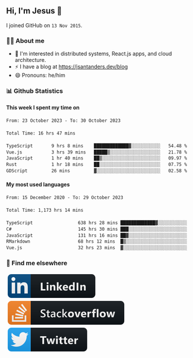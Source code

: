 ## Hi, I'm Jesus 👋

I joined GitHub on `13 Nov 2015`.

<!-- Talking about you -->

### 👨‍💻 About me

- 👦 I'm interested in distributed systems, React.js apps, and cloud architecture.
- ⚡️ I have a blog at <https://jsantanders.dev/blog>
- 😄 Pronouns: he/him

### 📊 Github Statistics

#### This week I spent my time on

<!--START_SECTION:weekly-->

```txt
From: 23 October 2023 - To: 30 October 2023

Total Time: 16 hrs 47 mins

TypeScript       9 hrs 8 mins    █████████████▓░░░░░░░░░░░   54.48 %
Vue.js           3 hrs 39 mins   █████▒░░░░░░░░░░░░░░░░░░░   21.78 %
JavaScript       1 hr 40 mins    ██▒░░░░░░░░░░░░░░░░░░░░░░   09.97 %
Rust             1 hr 18 mins    ██░░░░░░░░░░░░░░░░░░░░░░░   07.75 %
GDScript         26 mins         ▓░░░░░░░░░░░░░░░░░░░░░░░░   02.58 %
```

<!--END_SECTION:weekly-->

#### My most used languages

<!--START_SECTION:alltime-->

```txt
From: 15 December 2020 - To: 29 October 2023

Total Time: 1,173 hrs 14 mins

TypeScript                 638 hrs 28 mins █████████████▓░░░░░░░░░░░   54.42 %
C#                         145 hrs 30 mins ███░░░░░░░░░░░░░░░░░░░░░░   12.40 %
JavaScript                 131 hrs 16 mins ██▓░░░░░░░░░░░░░░░░░░░░░░   11.19 %
RMarkdown                  68 hrs 12 mins  █▒░░░░░░░░░░░░░░░░░░░░░░░   05.81 %
Vue.js                     32 hrs 23 mins  ▓░░░░░░░░░░░░░░░░░░░░░░░░   02.76 %
```

<!--END_SECTION:alltime-->

### 📢 Find me elsewhere

<p>
  <a target="_blank" href="https://linkedin.com/in/jsantanders">
    <img src="https://github.com/jsantanders/jsantanders/blob/master/img/linkedin.svg" alt="LinkedIn" style="vertical-align:top; margin:4px">
  </a>
  
  <a target="_blank" href="https://stackoverflow.com/users/7318331/jesus-santander">
    <img src="https://github.com/jsantanders/jsantanders/blob/master/img/stackoverflow.svg" alt="StackOverflow" style="vertical-align:top; margin:4px">
  </a>
  
  <a target="_blank" href="http://twitter.com/jsantanders">
    <img src="https://github.com/jsantanders/jsantanders/blob/master/img/twitter.svg" alt="Twitter" style="vertical-align:top; margin:4px">
  </a>
</p>
